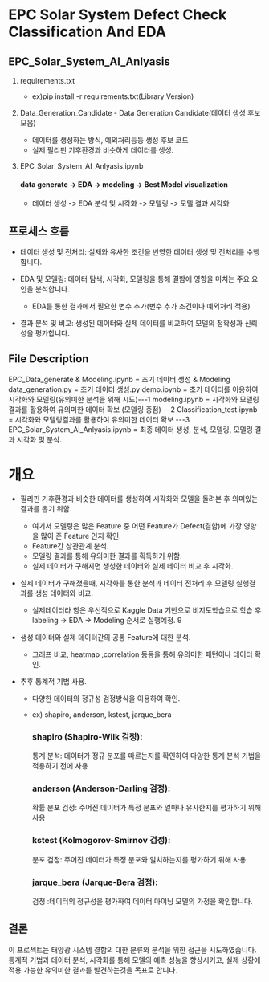 # EPC Solar System Defect Check Classification And EDA


## EPC_Solar_System_AI_Anlyasis

1. requirements.txt     
    - ex)pip install -r requirements.txt(Library Version)

2. Data_Generation_Candidate - Data Generation Candidate(데이터 생성 후보 모음)
    - 데이터를 생성하는 방식, 예외처리등등 생성 후보 코드
    - 실제 필리핀 기후환경과 비슷하게 데이터를 생성.

3. EPC_Solar_System_AI_Anlyasis.ipynb 
    #### data generate -> EDA -> modeling -> Best Model visualization
    - 데이터 생성 -> EDA 분석 및 시각화 -> 모델링 -> 모델 결과 시각화


## 프로세스 흐름
- 데이터 생성 및 전처리: 실제와 유사한 조건을 반영한 데이터 생성 및 전처리를 수행합니다.
- EDA 및 모델링:        데이터 탐색, 시각화, 모델링을 통해 결함에 영향을 미치는 주요 요인을 분석합니다.
    - EDA를 통한 결과에서 필요한 변수 추가(변수 추가 조건이나 예외처리 적용)
    
- 결과 분석 및 비교: 생성된 데이터와 실제 데이터를 비교하여 모델의 정확성과 신뢰성을 평가합니다.


## File Description 

EPC_Data_generate & Modeling.ipynb     =    초기 데이터 생성 & Modeling 
data_generation.py                     =    초기 데이터 생성.py
demo.ipynb                             =    초기 데이터를 이용하여 시각화와 모델링(유의미한 분석을 위해 시도)---1
modeling.ipynb                         =    시각화와 모델링결과를 활용하여 유의미한 데이터 확보 (모델링 중점)---2
Classification_test.ipynb              =    시각화와 모델링결과를 활용하여 유의미한 데이터 확보             ---3
EPC_Solar_System_AI_Anlyasis.ipynb     =    최종 데이터 생성, 분석, 모델링, 모델링 결과 시각화 및 분석.

# 개요

- 필리핀 기후환경과 비슷한 데이터를 생성하여 시각화와 모델을 돌려본 후 의미있는 결과를 뽑기 위함.
    - 여기서 모델링은 많은 Feature 중 어떤 Feature가 Defect(결함)에 가장 영향을 많이 준 Feature 인지 확인.
    - Feature간 상관관계 분석.
    - 모델링 결과를 통해 유의미한 결과를 획득하기 위함.
    - 실제 데이터가 구해지면 생성한 데이터와 실제 데이터 비교 후 시각화.

- 실제 데이터가 구해졌을때, 시각화를 통한 분석과 데이터 전처리 후 모델링 실행결과를 생성 데이터와 비교.
    - 실제데이터라 함은 우선적으로 Kaggle Data 기반으로 비지도학습으로 학습 후 labeling -> EDA -> Modeling 순서로 실행예정.
9
- 생성 데이터와 실제 데이터간의 공통 Feature에 대한 분석.
    - 그래프 비교, heatmap ,correlation 등등을 통해 유의미한 패턴이나 데이터 확인.


- 추후 통계적 기법 사용.
    - 다양한 데이터의 정규성 검정방식을 이용하여 확인.
    - ex) shapiro, anderson, kstest, jarque_bera
        ### shapiro (Shapiro-Wilk 검정):

        통계 분석: 데이터가 정규 분포를 따르는지를 확인하여 다양한 통계 분석 기법을 적용하기 전에 사용

        ### anderson (Anderson-Darling 검정):

        확률 분포 검정: 주어진 데이터가 특정 분포와 얼마나 유사한지를 평가하기 위해 사용

        ### kstest (Kolmogorov-Smirnov 검정):

        분포 검정: 주어진 데이터가 특정 분포와 일치하는지를 평가하기 위해 사용

        ### jarque_bera (Jarque-Bera 검정):

        검정 :데이터의 정규성을 평가하여 데이터 마이닝 모델의 가정을 확인합니다.



## 결론
이 프로젝트는 태양광 시스템 결함의 대한 분류와 분석을 위한 접근을 시도하였습니다.
통계적 기법과 데이터 분석, 시각화를 통해 모델의 예측 성능을 향상시키고, 실제 상황에 적용 가능한 유의미한 결과를 발견하는것을 목표로 합니다.